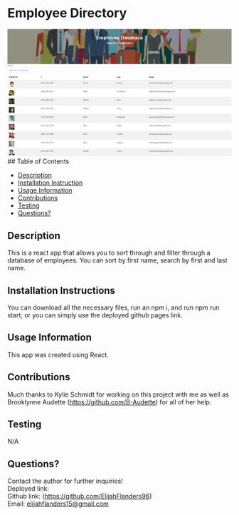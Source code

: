 # Employee Directory
<img src="employee-directory.png">
## Table of Contents

* [Description](#Description)
* [Installation Instruction](#Installation-Instructions)
* [Usage Information](#Usage-Information)
* [Contributions](#Contributions)
* [Testing](#Testing)
* [Questions?](#Questions?)
## Description
This is a react app that allows you to sort through and filter through a database of employees. You can sort by first name, search by first and last name.
## Installation Instructions
You can download all the necessary files, run an npm i, and run npm run start; or you can simply use the deployed github pages link.
## Usage Information
This app was created using React.
## Contributions
Much thanks to Kylie Schmidt for working on this project with me as well as Brooklynne Audette (https://github.com/B-Audette) for all of her help.
## Testing
N/A
## Questions?
Contact the author for further inquiries!<br>
Deployed link: <br>
Github link: (https://github.com/ElijahFlanders96)<br>
Email: elijahflanders15@gmail.com